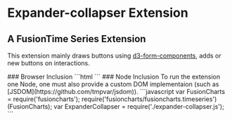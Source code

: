 # Expander-collapser Extension
## A FusionTime Series Extension
This extension mainly draws buttons using [d3-form-components](https://github.com/ranajitbanerjee/d3-form-components), adds or new buttons on interactions.
<script src='https://www.fusioncharts.com/startup-bridge/assets/fusioncharts.js' charset='utf-8'></script>
<script src='https://www.fusioncharts.com/startup-bridge/assets/fusioncharts.timeseries.js' charset='utf-8'></script>
<script src='../dist/expander-collapser-es5.js' charset='utf-8'></script>
<div id='chart-container'></div>
<script src='../main.js'></script>
### Browser Inclusion
```html
<script src='fusioncharts.js' charset='utf-8'></script>
<script src='fusioncharts.timeseries.js' charset='utf-8'></script>
<script src='expander-collapser.js' charset='utf-8'></script>
```
### Node Inclusion
To run the extension one Node, one must also provide a custom DOM implementaion (such as [JSDOM](https://github.com/tmpvar/jsdom)).
```javascript
var FusionCharts = require('fusioncharts');
require('fusioncharts/fusioncharts.timeseries')(FusionCharts);
var ExpanderCollapser = require('./expander-collapser.js');
```
